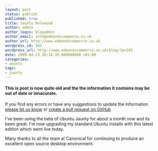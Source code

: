 ```yaml
---
layout: post
status: publish
published: true
title: Jaunty Released
author: admin
author_login: blogadmin
author_email: info@edmondscommerce.co.uk
author_url: http://www.edmondscommerce.co.uk
wordpress_id: 345
wordpress_url: http://www.edmondscommerce.co.uk/blog/?p=345
date: 2009-04-23 20:14:39.000000000 +01:00
categories:
- ubuntu
tags:
- jaunty
---
```

<div class="oldpost"><h4>This is post is now quite old and the the information it contains may be out of date or innacurate.</h4>
<p>
If you find any errors or have any suggestions to update the information <a href="http://edmondscommerce.github.io/contact-us/index.html">please let us know</a>
or <a href="https://github.com/edmondscommerce/edmondscommerce.github.io">create a pull request on GitHub</a>
</p>
</div>
I've been using the beta of Ubuntu Jaunty for about a month now and its been great. I'm now upgrading my standard Ubuntu installs with this latest edition which went live today.

Many thanks to all the team at Canonical for continuing to produce an excellent open source desktop environment. 
